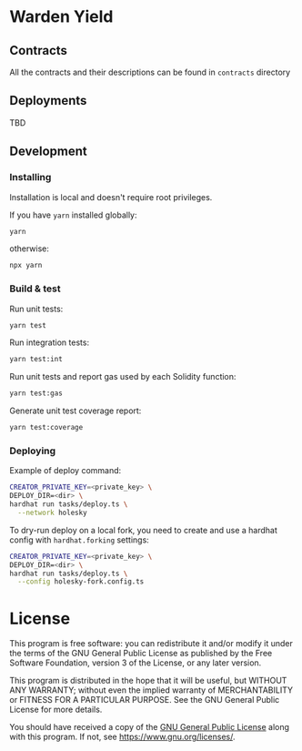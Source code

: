 # Warden Yield

## Contracts

All the contracts and their descriptions can be found in `contracts` directory

## Deployments

TBD

## Development

### Installing

Installation is local and doesn't require root privileges.

If you have `yarn` installed globally:

```bash
yarn
```

otherwise:

```bash
npx yarn
```

### Build & test

Run unit tests:

```bash
yarn test
```

Run integration tests:
```bash
yarn test:int
```

Run unit tests and report gas used by each Solidity function:

```bash
yarn test:gas
```

Generate unit test coverage report:

```bash
yarn test:coverage
```

### Deploying

Example of deploy command:
```bash
CREATOR_PRIVATE_KEY=<private_key> \
DEPLOY_DIR=<dir> \
hardhat run tasks/deploy.ts \
  --network holesky
```

To dry-run deploy on a local fork, you need to create and use a hardhat config with `hardhat.forking` settings:
```bash
CREATOR_PRIVATE_KEY=<private_key> \
DEPLOY_DIR=<dir> \
hardhat run tasks/deploy.ts \
  --config holesky-fork.config.ts
```

# License

This program is free software: you can redistribute it and/or modify
it under the terms of the GNU General Public License as published by
the Free Software Foundation, version 3 of the License, or any later version.

This program is distributed in the hope that it will be useful,
but WITHOUT ANY WARRANTY; without even the implied warranty of
MERCHANTABILITY or FITNESS FOR A PARTICULAR PURPOSE.  See the
GNU General Public License for more details.

You should have received a copy of the [GNU General Public License](LICENSE)
along with this program. If not, see <https://www.gnu.org/licenses/>.
